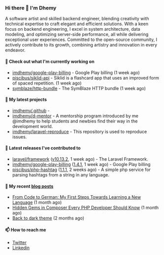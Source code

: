 ### Hi there 👋 I'm Dhemy

A software artist and skilled backend engineer, blending creativity with technical expertise to craft elegant and efficient solutions. With a keen focus on backend engineering, I excel in system architecture, data modeling, and optimizing server-side performance, all while delivering exceptional user experiences. Committed to the open-source community, I actively contribute to its growth, combining artistry and innovation in every endeavor.

#### 👷 Check out what I'm currently working on

- [imdhemy/google-play-billing](https://github.com/imdhemy/google-play-billing) - Google Play billing (1 week ago)
- [piscibus/siklid-api](https://github.com/piscibus/siklid-api) - Siklid is a flashcard app that uses an improved form of spaced repetition.  (1 week ago)
- [symblaze/http-bundle](https://github.com/symblaze/http-bundle) - The SymBlaze HTTP bundle (1 week ago)

#### 🌱 My latest projects

- [imdhemy/.github](https://github.com/imdhemy/.github) - 
- [imdhemy/d-mentor](https://github.com/imdhemy/d-mentor) - A mentorship program introduced by me @imdhemy to help students and newbies find their way in the development world.
- [imdhemy/laravel-reproduce](https://github.com/imdhemy/laravel-reproduce) - This repository is used to reproduce issues.

#### 🔭 Latest releases I've contributed to

- [laravel/framework](https://github.com/laravel/framework) ([v10.13.2](https://github.com/laravel/framework/releases/tag/v10.13.2), 1 week ago) - The Laravel Framework.
- [imdhemy/google-play-billing](https://github.com/imdhemy/google-play-billing) ([1.4.1](https://github.com/imdhemy/google-play-billing/releases/tag/1.4.1), 1 week ago) - Google Play billing
- [piscibus/php-hashtag](https://github.com/piscibus/php-hashtag) ([1.1.1](https://github.com/piscibus/php-hashtag/releases/tag/1.1.1), 2 weeks ago) - A simple php service for parsing hashtags from a string in any language.

#### 📜 My recent [blog posts](https://imdhemy.com/)

- [From Code to German: My First Steps Towards Learning a New Language](https://imdhemy.com/blog/germany/from-code-to-german.html) (1 month ago)
- [Hidden Gems in Composer Every PHP Developer Should Know](https://imdhemy.com/blog/php/hidden-gems-in-composer.html) (1 month ago)
- [Back to dark theme](https://imdhemy.com/blog/generic/back-to-dark-theme.html) (2 months ago)

#### 📫 How to reach me

- [Twitter](https://twitter.com/imdhemy)
- [Linkedin](https://linkedin.com/in/imdhemy)
